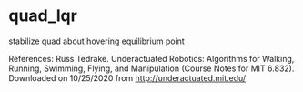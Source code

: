 # quad_lqr
stabilize quad about hovering equilibrium point

References: 
Russ Tedrake. Underactuated Robotics: Algorithms for Walking, Running, Swimming, Flying, and Manipulation (Course Notes for MIT 6.832). Downloaded on 10/25/2020 from http://underactuated.mit.edu/
